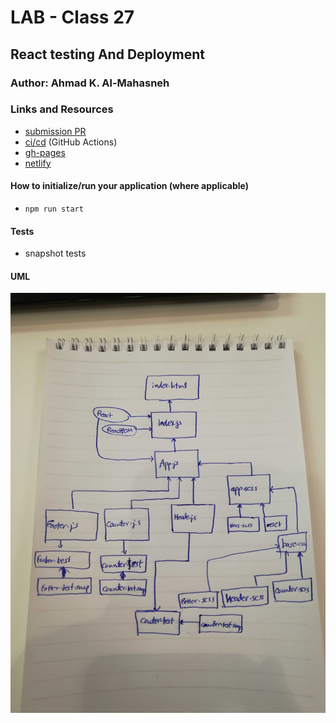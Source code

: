 # LAB - Class 27

## React testing And Deployment

### Author: Ahmad K. Al-Mahasneh

### Links and Resources

- [submission PR](https://github.com/401-advanced-javascript-AhmadK/react-testinganddeployment/pull/1)
- [ci/cd](https://github.com/401-advanced-javascript-AhmadK/react-testinganddeployment/actions) (GitHub Actions)
- [gh-pages](https://401-advanced-javascript-ahmadk.github.io/react-testinganddeployment/)
- [netlify]()

#### How to initialize/run your application (where applicable)

- `npm run start`

#### Tests

- snapshot tests 

#### UML

![react-testing-and-deployment](assets/react-testing-and-deployment.jpg)